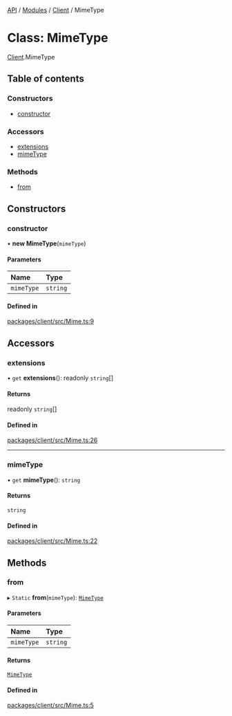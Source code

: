 [API](../API.md) / [Modules](../modules.md) / [Client](../modules/Client.md) / MimeType

# Class: MimeType

[Client](../modules/Client.md).MimeType

## Table of contents

### Constructors

- [constructor](Client.MimeType.md#constructor)

### Accessors

- [extensions](Client.MimeType.md#extensions)
- [mimeType](Client.MimeType.md#mimetype)

### Methods

- [from](Client.MimeType.md#from)

## Constructors

### constructor

• **new MimeType**(`mimeType`)

#### Parameters

| Name | Type |
| :------ | :------ |
| `mimeType` | `string` |

#### Defined in

[packages/client/src/Mime.ts:9](https://github.com/logion-network/logion-api/blob/main/packages/client/src/Mime.ts#L9)

## Accessors

### extensions

• `get` **extensions**(): readonly `string`[]

#### Returns

readonly `string`[]

#### Defined in

[packages/client/src/Mime.ts:26](https://github.com/logion-network/logion-api/blob/main/packages/client/src/Mime.ts#L26)

___

### mimeType

• `get` **mimeType**(): `string`

#### Returns

`string`

#### Defined in

[packages/client/src/Mime.ts:22](https://github.com/logion-network/logion-api/blob/main/packages/client/src/Mime.ts#L22)

## Methods

### from

▸ `Static` **from**(`mimeType`): [`MimeType`](Client.MimeType.md)

#### Parameters

| Name | Type |
| :------ | :------ |
| `mimeType` | `string` |

#### Returns

[`MimeType`](Client.MimeType.md)

#### Defined in

[packages/client/src/Mime.ts:5](https://github.com/logion-network/logion-api/blob/main/packages/client/src/Mime.ts#L5)
